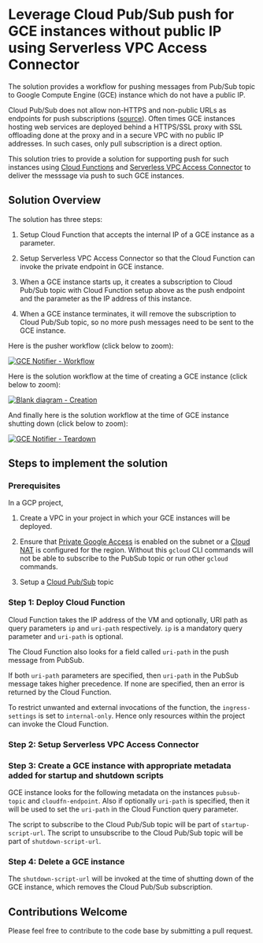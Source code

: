 # Leverage Cloud Pub/Sub push for GCE instances without public IP using Serverless VPC Access Connector

The solution provides a workflow for pushing messages from Pub/Sub topic to Google Compute Engine (GCE) instance which do not have a public IP. 

Cloud Pub/Sub does not allow non-HTTPS and non-public URLs as endpoints for push subscriptions ([source](https://cloud.google.com/pubsub/docs/push)). Often times GCE instances hosting web services are deployed behind a HTTPS/SSL proxy with SSL offloading done at the proxy and in a secure VPC with no public IP addresses. In such cases, only pull subscription is a direct option. 

This solution tries to provide a solution for supporting push for such instances using [Cloud Functions](https://cloud.google.com/functions) and [Serverless VPC Access Connector](https://cloud.google.com/vpc/docs/configure-serverless-vpc-access) to deliver the messsage via push to such GCE instances.


## Solution Overview

The solution has three steps:

1. Setup Cloud Function that accepts the internal IP of a GCE instance as a parameter.

2. Setup Serverless VPC Access Connector so that the Cloud Function can invoke the private endpoint in GCE instance.

3. When a GCE instance starts up, it creates a subscription to Cloud Pub/Sub topic with Cloud Function setup above as the push endpoint and the parameter as the IP address of this instance.

4. When a GCE instance terminates, it will remove the subscription to Cloud Pub/Sub topic, so no more push messages need to be sent to the GCE instance.


Here is the pusher workflow (click below to zoom):

[![GCE Notifier - Workflow](https://user-images.githubusercontent.com/20769938/93603120-2dd34600-f9e1-11ea-910a-b4b46285e587.png)](https://user-images.githubusercontent.com/20769938/93603120-2dd34600-f9e1-11ea-910a-b4b46285e587.png)

Here is the solution workflow at the time of creating a GCE instance (click below to zoom):

[![Blank diagram - Creation](https://user-images.githubusercontent.com/20769938/93603361-86a2de80-f9e1-11ea-9a47-acf73134df0d.png)](https://user-images.githubusercontent.com/20769938/93603361-86a2de80-f9e1-11ea-9a47-acf73134df0d.png)

And finally here is the solution workflow at the time of GCE instance shutting down (click below to zoom):

[![GCE Notifier - Teardown](https://user-images.githubusercontent.com/20769938/93603467-acc87e80-f9e1-11ea-862c-b4f67d2298fa.png)](https://user-images.githubusercontent.com/20769938/93603467-acc87e80-f9e1-11ea-862c-b4f67d2298fa.png)



## Steps to implement the solution

### Prerequisites

In a GCP project,

1. Create a VPC in your project in which your GCE instances will be deployed. 

1. Ensure that [Private Google Access](https://cloud.google.com/vpc/docs/configure-private-google-access) is enabled on the subnet or a [Cloud NAT](https://cloud.google.com/nat) is configured for the region. Without this `gcloud` CLI commands will not be able to subscribe to the PubSub topic or run other `gcloud` commands. 

1. Setup a [Cloud Pub/Sub](https://cloud.google.com/pubsub) topic

### Step 1: Deploy Cloud Function

Cloud Function takes the IP address of the VM and optionally, URI path as query parameters `ip` and `uri-path` respectively. `ip` is a mandatory query parameter and `uri-path` is optional.

The Cloud Function also looks for a field called `uri-path` in the push message from PubSub. 

If both `uri-path` parameters are specified, then `uri-path` in the PubSub message takes higher precedence. If none are specified, then an error is returned by the Cloud Function.

To restrict unwanted and external invocations of the function, the `ingress-settings` is set to `internal-only`. Hence only resources within the project can invoke the Cloud Function.

### Step 2: Setup Serverless VPC Access Connector


### Step 3: Create a GCE instance with appropriate metadata added for startup and shutdown scripts

GCE instance looks for the following metadata on the instances `pubsub-topic` and `cloudfn-endpoint`. Also if optionally `uri-path` is specified, then it will be used to set the `uri-path` in the Cloud Function query parameter.

The script to subscribe to the Cloud Pub/Sub topic will be part of  `startup-script-url`. The script to unsubscribe to the Cloud Pub/Sub topic will be part of `shutdown-script-url`.


### Step 4: Delete a GCE instance

The `shutdown-script-url` will be invoked at the time of shutting down of the GCE instance, which removes the Cloud Pub/Sub subscription.

## Contributions Welcome

Please feel free to contribute to the code base by submitting a pull request.